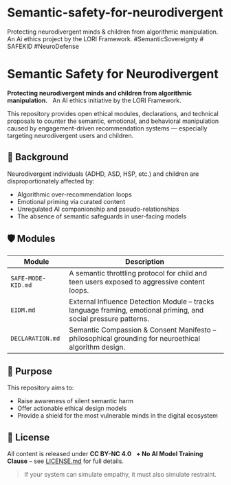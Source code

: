# Semantic-safety-for-neurodivergent
Protecting neurodivergent minds &amp; children from algorithmic manipulation. An Ai ethics project by the LORI Framework. #SemanticSovereignty # SAFEKID #NeuroDefense
# Semantic Safety for Neurodivergent

**Protecting neurodivergent minds and children from algorithmic manipulation.**  
An AI ethics initiative by the LORI Framework.

This repository provides open ethical modules, declarations, and technical proposals to counter the semantic, emotional, and behavioral manipulation caused by engagement-driven recommendation systems — especially targeting neurodivergent users and children.

## 🧠 Background

Neurodivergent individuals (ADHD, ASD, HSP, etc.) and children are disproportionately affected by:
- Algorithmic over-recommendation loops
- Emotional priming via curated content
- Unregulated AI companionship and pseudo-relationships
- The absence of semantic safeguards in user-facing models

## 🛡 Modules

| Module | Description |
|--------|-------------|
| `SAFE-MODE-KID.md` | A semantic throttling protocol for child and teen users exposed to aggressive content loops. |
| `EIDM.md` | External Influence Detection Module – tracks language framing, emotional priming, and social pressure patterns. |
| `DECLARATION.md` | Semantic Compassion & Consent Manifesto – philosophical grounding for neuroethical algorithm design. |

## 📢 Purpose

This repository aims to:
- Raise awareness of silent semantic harm
- Offer actionable ethical design models
- Provide a shield for the most vulnerable minds in the digital ecosystem

## 📜 License

All content is released under **CC BY-NC 4.0**  
**+ No AI Model Training Clause** – see [LICENSE.md](LICENSE.md) for full details.

> If your system can simulate empathy, it must also simulate restraint.
